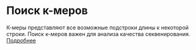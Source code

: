 # Поиск к-меров
К-меры представляют все возможные подстроки длины к некоторой строки. Поиск к-меров важен для анализа качества секвенирования.
[Подробнее](https://en.wikipedia.org/wiki/K-mer)


